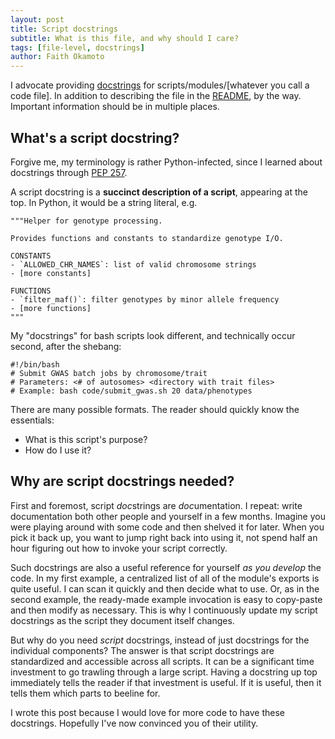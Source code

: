 ```yaml
---
layout: post
title: Script docstrings
subtitle: What is this file, and why should I care?
tags: [file-level, docstrings]
author: Faith Okamoto
---
```


I advocate providing [docstrings][PEP257] for scripts/modules/[whatever you call
a code file]. In addition to describing the file in the [README][README], by the
way. Important information should be in multiple places.

## What's a script docstring?

Forgive me, my terminology is rather Python-infected, since I learned about
docstrings through [PEP 257][PEP257].

A script docstring is a **succinct description of a script**, appearing at the
top. In Python, it would be a string literal, e.g.

```
"""Helper for genotype processing.

Provides functions and constants to standardize genotype I/O.

CONSTANTS
- `ALLOWED_CHR_NAMES`: list of valid chromosome strings
- [more constants]

FUNCTIONS
- `filter_maf()`: filter genotypes by minor allele frequency
- [more functions]
"""
```

My "docstrings" for bash scripts look different, and technically occur second,
after the shebang:

```
#!/bin/bash
# Submit GWAS batch jobs by chromosome/trait
# Parameters: <# of autosomes> <directory with trait files>
# Example: bash code/submit_gwas.sh 20 data/phenotypes
```

There are many possible formats. The reader should quickly know the essentials:
- What is this script's purpose?
- How do I use it?

## Why are script docstrings needed?

First and foremost, script *doc*strings are *doc*umentation. I repeat: write
documentation both other people and yourself in a few months. Imagine you were
playing around with some code and then shelved it for later. When you pick it
back up, you want to jump right back into using it, not spend half an hour
figuring out how to invoke your script correctly.

Such docstrings are also a useful reference for yourself *as you develop* the
code. In my first example, a centralized list of all of the module's exports is
quite useful. I can scan it quickly and then decide what to use. Or, as in the
second example, the ready-made example invocation is easy to copy-paste and then
modify as necessary. This is why I continuously update my script docstrings as
the script they document itself changes.

But why do you need *script* docstrings, instead of just docstrings for the
individual components? The answer is that script docstrings are standardized
and accessible across all scripts. It can be a significant time investment to go
trawling through a large script. Having a docstring up top immediately tells the
reader if that investment is useful. If it is useful, then it tells them which
parts to beeline for.

I wrote this post because I would love for more code to have these docstrings.
Hopefully I've now convinced you of their utility.

[PEP257]: https://peps.python.org/pep-0257/
[README]: https://www.makeareadme.com/